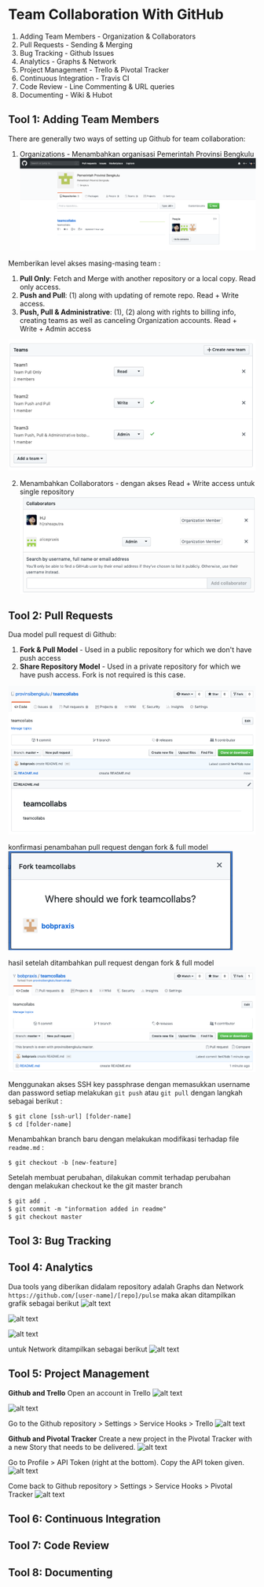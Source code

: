 # Team Collaboration With GitHub
1. Adding Team Members - Organization & Collaborators
2. Pull Requests - Sending & Merging
3. Bug Tracking - Github Issues
4. Analytics - Graphs & Network
5. Project Management - Trello & Pivotal Tracker
6. Continuous Integration - Travis CI
7. Code Review - Line Commenting & URL queries
8. Documenting - Wiki & Hubot

## Tool 1: Adding Team Members
There are generally two ways of setting up Github for team collaboration:
1. Organizations - Menambahkan organisasi Pemerintah Provinsi Bengkulu
![alt text](https://github.com/hijrahsaputra/images/blob/master/org.png)

Memberikan level akses masing-masing team :
1. **Pull Only**: Fetch and Merge with another repository or a local copy. Read only access.
2. **Push and Pull**: (1) along with updating of remote repo. Read + Write access.
3. **Push, Pull & Administrative**: (1), (2) along with rights to billing info, creating teams as well as canceling Organization accounts. Read + Write + Admin access

![alt text](https://github.com/hijrahsaputra/images/blob/master/akses.png)


2. Menambahkan Collaborators - dengan akses Read + Write access untuk single repository
![alt text](https://github.com/hijrahsaputra/images/blob/master/collabs.png)

## Tool 2: Pull Requests
Dua model pull request di Github: 

1. **Fork & Pull Model** - Used in a public repository for which we don't have push access
2. **Share Repository Model** - Used in a private repository for which we have push access. Fork is not required is this case.

![alt text](https://github.com/hijrahsaputra/images/blob/master/fork.png)

konfirmasi penambahan pull request dengan fork & full model
![alt text](https://github.com/hijrahsaputra/images/blob/master/fork2.png)

hasil setelah ditambahkan pull request dengan fork & full model
![alt text](https://github.com/hijrahsaputra/images/blob/master/fork3.png)

Menggunakan akses SSH key passphrase dengan memasukkan username dan password setiap melakukan ``git push`` atau ``git pull`` dengan langkah sebagai berikut : 
```
$ git clone [ssh-url] [folder-name]
$ cd [folder-name]
```

Menambahkan branch baru dengan melakukan modifikasi terhadap file ```readme.md``` :
```
$ git checkout -b [new-feature]
```
Setelah membuat perubahan, dilakukan commit terhadap perubahan dengan melakukan checkout ke the git master branch
```
$ git add .
$ git commit -m "information added in readme"
$ git checkout master
```

## Tool 3: Bug Tracking


## Tool 4: Analytics
Dua tools yang diberikan didalam repository adalah Graphs dan Network 
```https://github.com/[user-name]/[repo]/pulse```
maka akan ditampilkan grafik sebagai berikut
![alt text](https://github.com/hijrahsaputra/images/blob/master/pulse.png)

![alt text](https://github.com/hijrahsaputra/images/blob/master/commit.png)

![alt text](https://github.com/hijrahsaputra/images/blob/master/kontribut.png)

untuk Network ditampilkan sebagai berikut
![alt text](https://github.com/hijrahsaputra/images/blob/master/network.png)

## Tool 5: Project Management
**Github and Trello**
Open an account in Trello
![alt text](https://github.com/hijrahsaputra/images/blob/master/trello.png)

![alt text](https://github.com/hijrahsaputra/images/blob/master/trello-github.png)

Go to the Github repository > Settings > Service Hooks > Trello
![alt text](https://github.com/hijrahsaputra/images/blob/master/trellowebhook.png)

**Github and Pivotal Tracker**
Create a new project in the Pivotal Tracker with a new Story that needs to be delivered.
![alt text](https://github.com/hijrahsaputra/images/blob/master/pivotaltracker.png)

Go to Profile > API Token (right at the bottom). Copy the API token given.
![alt text](https://github.com/hijrahsaputra/images/blob/master/tokenpivot.png)

Come back to Github repository > Settings > Service Hooks > Pivotal Tracker
![alt text](https://github.com/hijrahsaputra/images/blob/master/pivotaltracker_webhook.png)

## Tool 6: Continuous Integration

## Tool 7: Code Review


## Tool 8: Documenting
